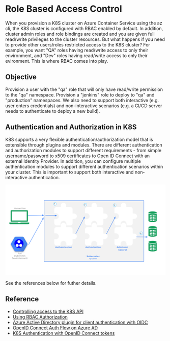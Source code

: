 # Role Based Access Control #

When you provision a K8S cluster on Azure Container Service using the az cli, the K8S cluster is configured with RBAC enabled by default.  In addition, cluster admin roles and role bindings are created and you are given full read/write privileges to the cluster resources.  But what happens if you need to provide other users/roles restricted access to the K8S cluster?  For example, you want "QA" roles having read/write access to only their environment, and "Dev" roles having read/write access to only their evironment. This is where RBAC comes into play.

## Objective ##

Provision a user with the "qa" role that will only have read/write permission to the "qa" namespace.  Provision a "jenkins" role to deploy to "qa" and "production" namespaces.  We also need to support both interactive (e.g. user enters credentials) and non-interactive scenarios (e.g. a CI/CD server needs to authenticate to deploy a new build).

## Authentication and Authorization in K8S ##

K8S supports a very flexible authentication/authorization model that is extensible through plugins and modules.  There are different authentication and authorization modules to support different requirements - from simple username/password to x509 certificates to Open ID Connect with an external Identity Provider.  In addition, you can configure multiple authentication modules to support different authentication scenarios within your cluster.  This is important to support both interactive and non-interactive authentication.

![access-control-overview](./access-control-overview.svg)

See the references below for futher details.

## Reference ##

- [Controlling access to the K8S API](https://kubernetes.io/docs/admin/accessing-the-api/)
- [Using RBAC Authorization](https://kubernetes.io/docs/admin/authorization/rbac/)
- [Azure Active Directory plugin for client authentication with OIDC](https://github.com/kubernetes/client-go/tree/master/plugin/pkg/client/auth/azure)
- [OpenID Connect Auth Flow on Azure AD](https://docs.microsoft.com/en-us/azure/active-directory/develop/active-directory-protocols-openid-connect-code)
- [K8S Authentication with OpenID Connect tokens](https://kubernetes.io/docs/admin/authentication/#openid-connect-tokens)